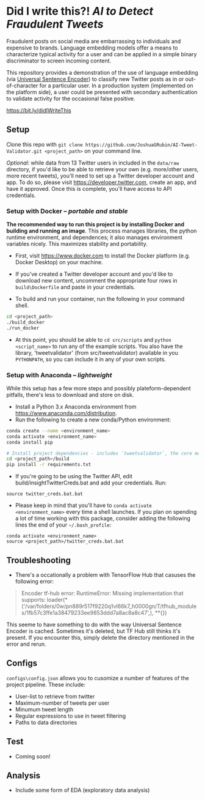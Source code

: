 # Did I write this?!  *AI to Detect Fraudulent Tweets*
Fraudulent posts on social media are embarrassing to individuals and expensive to brands.  Language embedding models offer a means to characterize typical activity for a user and can be applied in a simple binary discriminator to screen incoming content.

This repository provides a demonstration of the use of language embedding (via [Universal Sentence Encoder](https://tfhub.dev/google/universal-sentence-encoder/2)) to classify new Twitter posts as in or out-of-character for a particular user.  In a production system (implemented on the platform side), a user could be presented with secondary authentication to validate activity for the occasional false positive.

https://bit.ly/didIWriteThis

## Setup

Clone this repo with `git clone https://github.com/JoshuaGRubin/AI-Tweet-Validator.git <project_path>` on your command line.

*Optional*: while data from 13 Twitter users in included in the `data/raw` directory, if you'd like to be able to retrieve your own (e.g. more/other users, more recent tweets), you'll need to set up a Twitter developer account and app.  To do so, please visit https://developer.twitter.com, create an app, and have it approved. Once this is complete, you'll have access to API credentials. 

### Setup with Docker – *portable and stable*
**The recommended way to run this project is by installing Docker and building and running an image**.  This process manages libraries, the python runtime environment, and dependences; it also manages environment variables nicely.  This maximizes stability and portability.

- First, visit https://www.docker.com to install the Docker platform (e.g. Docker Desktop) on your machine.

- If you've created a Twitter developer account and you'd like to download new content, uncomment the appropriate four rows in `build\Dockerfile` and paste in your credentials.

- To build and run your container, run the following in your command shell.

```bash
cd <project_path>
./build_docker
./run_docker
```

- At this point, you should be able to `cd src/scripts` and `python <script_name>` to run any of the example scripts.  You also have the library, 'tweetvalidator' (from src/tweetvalidator) available in you `PYTHONPATH`, so you can include it in any of your own scripts.

### Setup with Anaconda – *lightweight*

While this setup has a few more steps and possibly plateform-dependent pitfalls, there's less to download and store on disk.

- Install a Python 3.x Anaconda environment from https://www.anaconda.com/distribution.
- Run the following to create a new conda/Python environment:

```bash
conda create --name <environment_name>
conda activate <environment_name>
conda install pip

# Install project dependencies - includes `tweetvalidator`, the core module provided by this project.
cd <project_path>/build
pip install -r requirements.txt
```


- If you're going to be using the Twitter API, edit build/insightTwitterCreds.bat and add your credentials.
Run:
```
source twitter_creds.bat.bat
```

- Please keep in mind that you'll have to `conda activate <environment_name>` every time a shell launches.  If you plan on spending a lot of time working with this package, consider adding the following lines the end of your `~/.bash_profile`:

```
conda activate <environment_name>
source <project_path>/twitter_creds.bat.bat
```

## Troubleshooting

- There's a occationally a problem with TensorFlow Hub that casuses the following error:

>Encoder tf-hub error:
RuntimeError: Missing implementation that supports: loader(*('/var/folders/0w/pn889r517f9220q1vl66k7_h0000gn/T/tfhub_modules/1fb57c3ffe1a38479233ee9853ddd7a8ac8a8c47',), **{})

This seeme to have something to do with the way Universal Sentence Encoder is cached.  Sometimes it's deleted, but TF Hub still thinks it's present.  If you encounter this, simply delete the directory mentioned in the error and rerun.

## Configs
`configs\config.json` allows you to cusomize a number of features of the project pipeline.  These include:

- User-list to retrieve from twitter
- Maximum-number of tweets per user
- Minumum tweet length
- Regular expressions to use in tweet filtering
- Paths to data directories


## Test
- Coming soon!

## Analysis
- Include some form of EDA (exploratory data analysis)
